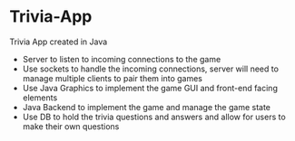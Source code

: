 # Trivia-App
Trivia App created in Java 


- Server to listen to incoming connections to the game 
- Use sockets to handle the incoming connections, server will need to manage multiple
clients to pair them into games
- Use Java Graphics to implement the game GUI and front-end facing elements
- Java Backend to implement the game and manage the game state
- Use DB to hold the trivia questions and answers and allow for users to make their own questions
